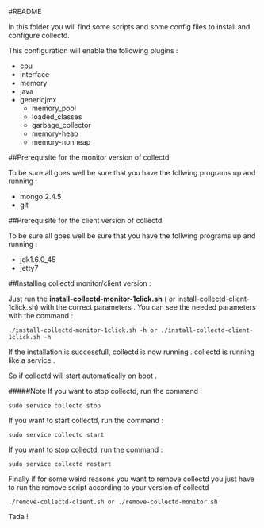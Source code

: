 #README

In this folder you will find some scripts and some config files to install and configure collectd.

This configuration will enable the following plugins :

  * cpu
  * interface
  * memory
  * java
  * genericjmx
    * memory_pool
    * loaded_classes
    * garbage_collector
    * memory-heap
    * memory-nonheap
    
##Prerequisite for the monitor version of collectd

To be sure all goes well be sure that you have the follwing programs up and running :
  * mongo 2.4.5
  * git

##Prerequisite for the client version of collectd

To be sure all goes well be sure that you have the follwing programs up and running :
  * jdk1.6.0_45
  * jetty7

##Installing collectd monitor/client version :

Just run the **install-collectd-monitor-1click.sh** ( or install-collectd-client-1click.sh) with the correct parameters . 
You can see the needed parameters with the command :
```
./install-collectd-monitor-1click.sh -h or ./install-collectd-client-1click.sh -h
```

If the installation is successfull, collectd is now running .
collectd is running like a service .

So if collectd will start automatically on boot .

#####Note
If you want to stop collectd, run the command :
```
sudo service collectd stop
```

If you want to start collectd, run the command :
```
sudo service collectd start
```

If you want to stop collectd, run the command :
```
sudo service collectd restart
```

Finally if for some weird reasons you want to remove collectd you just have to run the remove script according to your version of collectd
```
./remove-collectd-client.sh or ./remove-collectd-monitor.sh
```

Tada !
